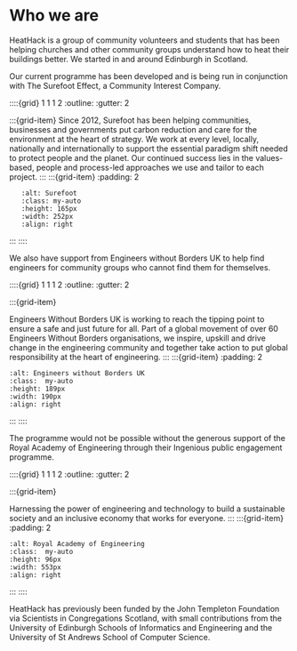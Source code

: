 # Who we are

 HeatHack is a group of community volunteers and students that has been helping churches and other community groups understand how to heat their buildings better.  We started in and around Edinburgh in Scotland.

Our current programme has been developed and is being run in conjunction with The Surefoot Effect, a Community Interest Company.  

<!-- :TODO: make image links go to their website -->

<!-- To get blue background out of images, make sure the class doesn't have bg-primary.  For image placement, see https://stackoverflow.com/questions/41574776/what-is-class-mb-0-in-bootstrap-4.  It's possible to make these grids resize nicely if we play with it. See https://getbootstrap.com/docs/5.0/layout/grid/ -->

::::{grid} 1 1 1 2
:outline:
:gutter: 2


:::{grid-item} 
Since 2012, Surefoot has been helping communities, businesses and governments put carbon reduction and care for the environment at the heart of strategy.  We work at every level, locally, nationally and internationally to support the essential paradigm shift needed to protect people and the planet. Our continued success lies in the values-based, people and process-led approaches we use and tailor to each project.
:::
:::{grid-item}
:padding: 2
```{image} ../images/surefoot-logo.png
   :alt: Surefoot
   :class: my-auto 
   :height: 165px
   :width: 252px 
   :align: right
```
:::
::::

We also have support from Engineers without Borders UK to help find engineers for community groups who cannot find them for themselves.

::::{grid} 1 1 1 2
:outline:
:gutter: 2


:::{grid-item}

Engineers Without Borders UK is working to reach the tipping point to ensure a safe and just future for all. Part of a global movement of over 60 Engineers Without Borders organisations, we inspire, upskill and drive change in the engineering community and together take action to put global responsibility at the heart of engineering.
:::
:::{grid-item} 
:padding: 2
```{image} ../images/EwB-white-background.png
:alt: Engineers without Borders UK
:class:  my-auto
:height: 189px
:width: 190px
:align: right
```
:::
::::


The programme would not be possible without the generous support of the Royal Academy of Engineering through their Ingenious public engagement programme. 

::::{grid} 1 1 1 2
:outline:
:gutter: 2


:::{grid-item}


Harnessing the power of engineering and technology to build a sustainable society and an inclusive economy that works for everyone.
:::
:::{grid-item} 
:padding: 2
```{image} ../images/ingenious-logo-white-background.png
:alt: Royal Academy of Engineering
:class:  my-auto
:height: 96px
:width: 553px
:align: right
```
:::
::::


HeatHack has previously been funded by the John Templeton Foundation via Scientists in Congregations Scotland, with small contributions from the University of Edinburgh Schools of Informatics and Engineering and the University of St Andrews School of Computer Science.  


